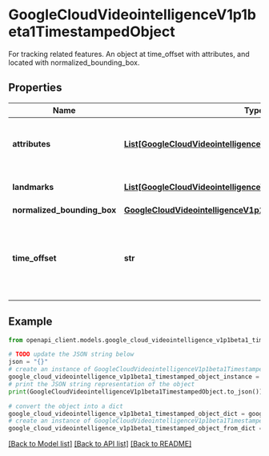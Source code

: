 # GoogleCloudVideointelligenceV1p1beta1TimestampedObject

For tracking related features. An object at time_offset with attributes, and located with normalized_bounding_box.

## Properties

Name | Type | Description | Notes
------------ | ------------- | ------------- | -------------
**attributes** | [**List[GoogleCloudVideointelligenceV1p1beta1DetectedAttribute]**](GoogleCloudVideointelligenceV1p1beta1DetectedAttribute.md) | Optional. The attributes of the object in the bounding box. | [optional] 
**landmarks** | [**List[GoogleCloudVideointelligenceV1p1beta1DetectedLandmark]**](GoogleCloudVideointelligenceV1p1beta1DetectedLandmark.md) | Optional. The detected landmarks. | [optional] 
**normalized_bounding_box** | [**GoogleCloudVideointelligenceV1p1beta1NormalizedBoundingBox**](GoogleCloudVideointelligenceV1p1beta1NormalizedBoundingBox.md) |  | [optional] 
**time_offset** | **str** | Time-offset, relative to the beginning of the video, corresponding to the video frame for this object. | [optional] 

## Example

```python
from openapi_client.models.google_cloud_videointelligence_v1p1beta1_timestamped_object import GoogleCloudVideointelligenceV1p1beta1TimestampedObject

# TODO update the JSON string below
json = "{}"
# create an instance of GoogleCloudVideointelligenceV1p1beta1TimestampedObject from a JSON string
google_cloud_videointelligence_v1p1beta1_timestamped_object_instance = GoogleCloudVideointelligenceV1p1beta1TimestampedObject.from_json(json)
# print the JSON string representation of the object
print(GoogleCloudVideointelligenceV1p1beta1TimestampedObject.to_json())

# convert the object into a dict
google_cloud_videointelligence_v1p1beta1_timestamped_object_dict = google_cloud_videointelligence_v1p1beta1_timestamped_object_instance.to_dict()
# create an instance of GoogleCloudVideointelligenceV1p1beta1TimestampedObject from a dict
google_cloud_videointelligence_v1p1beta1_timestamped_object_from_dict = GoogleCloudVideointelligenceV1p1beta1TimestampedObject.from_dict(google_cloud_videointelligence_v1p1beta1_timestamped_object_dict)
```
[[Back to Model list]](../README.md#documentation-for-models) [[Back to API list]](../README.md#documentation-for-api-endpoints) [[Back to README]](../README.md)



